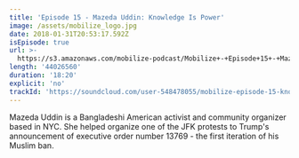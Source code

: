 ```yaml
---
title: 'Episode 15 - Mazeda Uddin: Knowledge Is Power'
image: /assets/mobilize_logo.jpg
date: 2018-01-31T20:53:17.592Z
isEpisode: true
url: >-
  https://s3.amazonaws.com/mobilize-podcast/Mobilize+-+Episode+15+-+Mazeda+Uddin%3A+Knowledge+Is+Power.mp3
length: '44026560'
duration: '18:20'
explicit: 'no'
trackId: 'https://soundcloud.com/user-548478055/mobilize-episode-15-knowledge-is-power'
---
```

Mazeda Uddin is a Bangladeshi American activist and community organizer based in NYC. She helped organize one of the JFK protests to Trump's announcement of executive order number 13769 - the first iteration of his Muslim ban.


